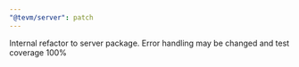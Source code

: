 ```yaml
---
"@tevm/server": patch
---
```


Internal refactor to server package. Error handling may be changed and test coverage 100%
